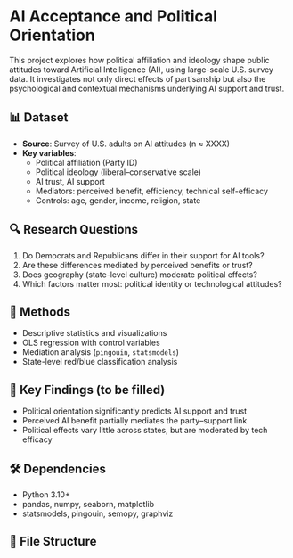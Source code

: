 # AI Acceptance and Political Orientation

This project explores how political affiliation and ideology shape public attitudes toward Artificial Intelligence (AI), using large-scale U.S. survey data. It investigates not only direct effects of partisanship but also the psychological and contextual mechanisms underlying AI support and trust.

## 📊 Dataset

- **Source**: Survey of U.S. adults on AI attitudes (n ≈ XXXX)
- **Key variables**:
  - Political affiliation (Party ID)
  - Political ideology (liberal–conservative scale)
  - AI trust, AI support
  - Mediators: perceived benefit, efficiency, technical self-efficacy
  - Controls: age, gender, income, religion, state

## 🔍 Research Questions

1. Do Democrats and Republicans differ in their support for AI tools?
2. Are these differences mediated by perceived benefits or trust?
3. Does geography (state-level culture) moderate political effects?
4. Which factors matter most: political identity or technological attitudes?

## 🧪 Methods

- Descriptive statistics and visualizations
- OLS regression with control variables
- Mediation analysis (`pingouin`, `statsmodels`)
- State-level red/blue classification analysis

## 🧠 Key Findings (to be filled)

- Political orientation significantly predicts AI support and trust
- Perceived AI benefit partially mediates the party–support link
- Political effects vary little across states, but are moderated by tech efficacy

## 🛠️ Dependencies

- Python 3.10+
- pandas, numpy, seaborn, matplotlib
- statsmodels, pingouin, semopy, graphviz

## 📁 File Structure